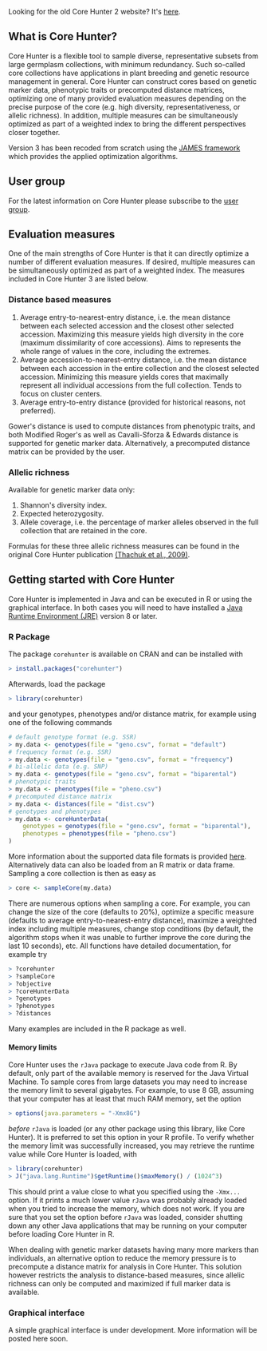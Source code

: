 Looking for the old Core Hunter 2 website? It's [here](v2/).

## What is Core Hunter?
Core Hunter is a flexible tool to sample diverse, representative subsets from large germplasm collections, with minimum redundancy. Such so-called core collections have applications in plant breeding and genetic resource management in general. Core Hunter can construct cores based on genetic marker data, phenotypic traits or precomputed distance matrices, optimizing one of many provided evaluation measures depending on the precise purpose of the core (e.g. high diversity, representativeness, or allelic richness). In addition, multiple measures can be simultaneously optimized as part of a weighted index to bring the different perspectives closer together.

Version 3 has been recoded from scratch using the [JAMES framework](http://www.jamesframework.org) which provides the applied optimization algorithms.

## User group

For the latest information on Core Hunter please subscribe to the [user group](https://groups.google.com/d/forum/corehunter-users).

## Evaluation measures
One of the main strengths of Core Hunter is that it can directly optimize a number of different evaluation measures.
If desired, multiple measures can be simultaneously optimized as part of a weighted index.
The measures included in Core Hunter 3 are listed below.

### Distance based measures

1. Average entry-to-nearest-entry distance, i.e. the mean distance between each selected accession and the closest other selected accession. Maximizing this measure yields high diversity in the core (maximum dissimilarity of core accessions). Aims to represents the whole range of values in the core, including the extremes.
2. Average accession-to-nearest-entry distance, i.e. the mean distance between each accession in the entire collection and the closest selected accession. Minimizing this measure yields cores that maximally represent all individual accessions from the full collection. Tends to focus on cluster centers.
3. Average entry-to-entry distance (provided for historical reasons, not preferred).

Gower's distance is used to compute distances from phenotypic traits, and both Modified Roger's as well as Cavalli-Sforza & Edwards distance is supported for genetic marker data. Alternatively, a precomputed distance matrix can be provided by the user.

### Allelic richness

Available for genetic marker data only:

1. Shannon's diversity index.
2. Expected heterozygosity.
3. Allele coverage, i.e. the percentage of marker alleles observed in the full collection that are retained in the core.

Formulas for these three allelic richness measures can be found in the original Core Hunter publication [(Thachuk et al., 2009)](http://www.biomedcentral.com/1471-2105/10/243).

## Getting started with Core Hunter
Core Hunter is implemented in Java and can be executed in R or using the graphical interface. In both cases you will need to have installed a [Java Runtime Environment (JRE)](http://www.oracle.com/technetwork/java/javase/downloads/jre8-downloads-2133155.html) version 8 or later.

### R Package
The package `corehunter` is available on CRAN and can be installed with

```R
> install.packages("corehunter")
```

Afterwards, load the package

```R
> library(corehunter)
```

and your genotypes, phenotypes and/or distance matrix, for example using one of the following commands

```R
# default genotype format (e.g. SSR)
> my.data <- genotypes(file = "geno.csv", format = "default")
# frequency format (e.g. SSR)
> my.data <- genotypes(file = "geno.csv", format = "frequency")
# bi-allelic data (e.g. SNP)
> my.data <- genotypes(file = "geno.csv", format = "biparental")
# phenotypic traits
> my.data <- phenotypes(file = "pheno.csv")
# precomputed distance matrix
> my.data <- distances(file = "dist.csv")
# genotypes and phenotypes
> my.data <- coreHunterData(
    genotypes = genotypes(file = "geno.csv", format = "biparental"),
    phenotypes = phenotypes(file = "pheno.csv")
)
```

More information about the supported data file formats is provided [here](data). Alternatively data can also be loaded from an R matrix or data frame. Sampling a core collection is then as easy as

```R
> core <- sampleCore(my.data)
```

There are numerous options when sampling a core. For example, you can change the size of the core (defaults to 20%), optimize a specific measure (defaults to average entry-to-nearest-entry distance), maximize a weighted index including multiple measures, change stop conditions (by default, the algorithm stops when it was unable to further improve the core during the last 10 seconds), etc. All functions have detailed documentation, for example try

```R
> ?corehunter
> ?sampleCore
> ?objective
> ?coreHunterData
> ?genotypes
> ?phenotypes
> ?distances
```

Many examples are included in the R package as well.

#### Memory limits
Core Hunter uses the `rJava` package to execute Java code from R. By default, only part of the available memory is reserved for the Java Virtual Machine. To sample cores from large datasets you may need to increase the memory limit to several gigabytes. For example, to use 8 GB, assuming that your computer has at least that much RAM memory, set the option

```R
> options(java.parameters = "-Xmx8G")
``` 

*before* `rJava` is loaded (or any other package using this library, like Core Hunter). It is preferred to set this option in your R profile. To verify whether the memory limit was successfully increased, you may retrieve the runtime value while Core Hunter is loaded, with

```R
> library(corehunter)
> J("java.lang.Runtime")$getRuntime()$maxMemory() / (1024^3)
```

This should print a value close to what you specified using the `-Xmx...` option. If it prints a much lower value `rJava` was probably already loaded when you tried to increase the memory, which does not work. If you are sure that you set the option before `rJava` was loaded, consider shutting down any other Java applications that may be running on your computer before loading Core Hunter in R.

When dealing with genetic marker datasets having many more markers than individuals, an alternative option to reduce the memory pressure is to precompute a distance matrix for analysis in Core Hunter. This solution however restricts the analysis to distance-based measures, since allelic richness can only be computed and maximized if full marker data is available.

### Graphical interface
A simple graphical interface is under development. More information will be posted here soon.
